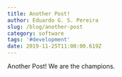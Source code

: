 ```yaml
---
title: Another Post!
author: Eduardo G. S. Pereira
slug: /blog/another-post
category: software
tags: '#development'
date: 2019-11-25T11:00:00.619Z
---
```


Another Post! We are the champions.
